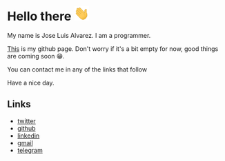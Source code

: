 # Hello there <img src="assets/wave.gif" width="35">

My name is Jose Luis Alvarez. I am a programmer.

[This](https://flakula.github.io/) is my github page. Don't worry if it's a bit empty for now, good things are coming soon 😁.

You can contact me in any of the links that follow

Have a nice day.

## Links

* [twitter](https://twitter.com/flakula38)
* [github](https://github.com/flakula)
* [linkedin](https://www.linkedin.com/in/jalvarez94/)
* [gmail](mailto:j.alvarez9438@gmail.com)
* [telegram](https://t.me/flakula)
<!-- * [curriculum vitae](https://github.com/flakula/flakula/raw/main/cv_jl.pdf) -->
<!-- * [whatsapp](https://api.whatsapp.com/send?phone=+5358176090) -->
<!-- * [reddit](https://www.reddit.com/user/j0s3lu1s38) -->
<!-- * [hackerrank](https://github.com/flakula) -->
<!-- * [duolingo](https://www.duolingo.com/profile/flakula) -->
<!-- * [brilliant](https://brilliant.org/profile/jose-luis-05k6q2/) -->
<!-- * [facebook](https://www.facebook.com/profile.php?id=100022906821792) -->
